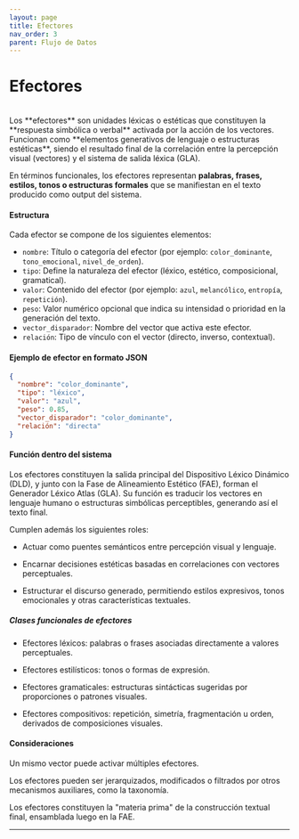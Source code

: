 ```yaml
---
layout: page
title: Efectores
nav_order: 3
parent: Flujo de Datos
---
```

# Efectores
<br>
Los **efectores** son unidades léxicas o estéticas que constituyen la **respuesta simbólica o verbal** activada por la acción de los vectores. Funcionan como **elementos generativos de lenguaje o estructuras estéticas**, siendo el resultado final de la correlación entre la percepción visual (vectores) y el sistema de salida léxica (GLA).

En términos funcionales, los efectores representan **palabras, frases, estilos, tonos o estructuras formales** que se manifiestan en el texto producido como output del sistema.

#### Estructura

Cada efector se compone de los siguientes elementos:

- `nombre`: Título o categoría del efector (por ejemplo: `color_dominante`, `tono_emocional`, `nivel_de_orden`).
- `tipo`: Define la naturaleza del efector (léxico, estético, composicional, gramatical).
- `valor`: Contenido del efector (por ejemplo: `azul`, `melancólico`, `entropía`, `repetición`).
- `peso`: Valor numérico opcional que indica su intensidad o prioridad en la generación del texto.
- `vector_disparador`: Nombre del vector que activa este efector.
- `relación`: Tipo de vínculo con el vector (directo, inverso, contextual).

#### Ejemplo de efector en formato JSON

```json
{
  "nombre": "color_dominante",
  "tipo": "léxico",
  "valor": "azul",
  "peso": 0.85,
  "vector_disparador": "color_dominante",
  "relación": "directa"
}

```

#### Función dentro del sistema

Los efectores constituyen la salida principal del Dispositivo Léxico Dinámico (DLD), y junto con la Fase de Alineamiento Estético (FAE), forman el Generador Léxico Atlas (GLA). Su función es traducir los vectores en lenguaje humano o estructuras simbólicas perceptibles, generando así el texto final.

Cumplen además los siguientes roles:

- Actuar como puentes semánticos entre percepción visual y lenguaje.

- Encarnar decisiones estéticas basadas en correlaciones con vectores perceptuales.

- Estructurar el discurso generado, permitiendo estilos expresivos, tonos emocionales y otras características textuales.

##### Clases funcionales de efectores

- Efectores léxicos: palabras o frases asociadas directamente a valores perceptuales.

- Efectores estilísticos: tonos o formas de expresión.

- Efectores gramaticales: estructuras sintácticas sugeridas por proporciones o patrones visuales.

- Efectores compositivos: repetición, simetría, fragmentación u orden, derivados de composiciones visuales.

#### Consideraciones

Un mismo vector puede activar múltiples efectores.

Los efectores pueden ser jerarquizados, modificados o filtrados por otros mecanismos auxiliares, como la taxonomía.

Los efectores constituyen la "materia prima" de la construcción textual final, ensamblada luego en la FAE.

---
